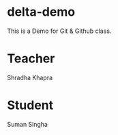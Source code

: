 # delta-demo
This is a Demo for Git &amp; Github class.

# Teacher
Shradha Khapra

# Student
Suman Singha
